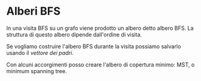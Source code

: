 # Alberi BFS

In una visita BFS su un grafo viene prodotto un albero detto albero BFS.
La struttura di questo albero dipende dall'ordine di visita.

Se vogliamo costruire l'albero BFS durante la visita possiamo salvarlo usando
il _vettore dei padri_.

Con alcuni accorgimenti posso creare l'albero di copertura minimo: MST, o minimum
spanning tree.

